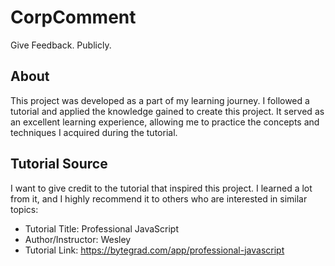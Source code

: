 # CorpComment
 Give Feedback. Publicly.


## About

This project was developed as a part of my learning journey. I followed a tutorial and applied the knowledge gained to create this project. It served as an excellent learning experience, allowing me to practice the concepts and techniques I acquired during the tutorial.

## Tutorial Source

I want to give credit to the tutorial that inspired this project. I learned a lot from it, and I highly recommend it to others who are interested in similar topics:

- Tutorial Title: Professional JavaScript
- Author/Instructor: Wesley
- Tutorial Link: https://bytegrad.com/app/professional-javascript

